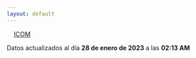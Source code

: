 ```yaml
---
layout: default
---
```

<a href="planes/ICOM/" style="padding: 1rem;">ICOM</a>
<p class_="text-center text-muted">Datos actualizados al día <b>28 de enero de 2023</b> a las <b>02:13 AM</b></p>